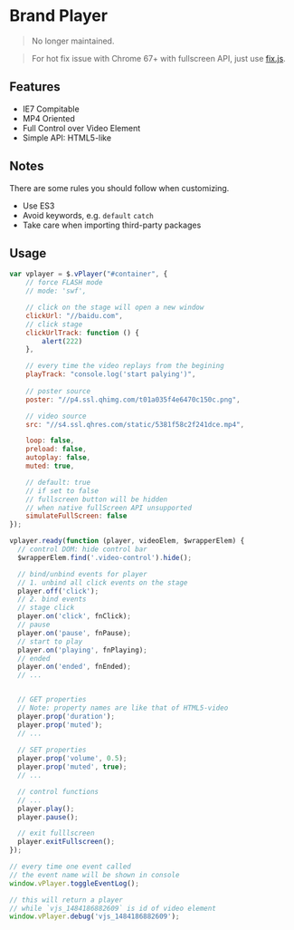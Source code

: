# Brand Player

> No longer maintained.

> For hot fix issue with Chrome 67+ with fullscreen API, just use [fix.js](./fix.js).

## Features

- IE7 Compitable
- MP4 Oriented
- Full Control over Video Element 
- Simple API: HTML5-like

## Notes

There are some rules you should follow when customizing.

- Use ES3
- Avoid keywords, e.g. `default` `catch`
- Take care when importing third-party packages
 
## Usage

```javascript
var vplayer = $.vPlayer("#container", {
    // force FLASH mode
    // mode: 'swf',

    // click on the stage will open a new window
    clickUrl: "//baidu.com",
    // click stage
    clickUrlTrack: function () {
        alert(222)
    },

    // every time the video replays from the begining
    playTrack: "console.log('start palying')",
    
    // poster source
    poster: "//p4.ssl.qhimg.com/t01a035f4e6470c150c.png",

    // video source
    src: "//s4.ssl.qhres.com/static/5381f58c2f241dce.mp4",

    loop: false,
    preload: false,
    autoplay: false,
    muted: true,

    // default: true
    // if set to false
    // fullscreen button will be hidden
    // when native fullScreen API unsupported
    simulateFullScreen: false
});

vplayer.ready(function (player, videoElem, $wrapperElem) {
  // control DOM: hide control bar
  $wrapperElem.find('.video-control').hide();

  // bind/unbind events for player
  // 1. unbind all click events on the stage
  player.off('click');
  // 2. bind events
  // stage click
  player.on('click', fnClick);
  // pause
  player.on('pause', fnPause);
  // start to play
  player.on('playing', fnPlaying);
  // ended
  player.on('ended', fnEnded);
  // ...


  // GET properties
  // Note: property names are like that of HTML5-video
  player.prop('duration');
  player.prop('muted');
  // ...
  
  // SET properties
  player.prop('volume', 0.5);
  player.prop('muted', true);
  // ...

  // control functions
  // ...
  player.play();
  player.pause();

  // exit fulllscreen
  player.exitFullscreen();
});

// every time one event called
// the event name will be shown in console
window.vPlayer.toggleEventLog();

// this will return a player
// while `vjs_1484186882609` is id of video element
window.vPlayer.debug('vjs_1484186882609');

```
